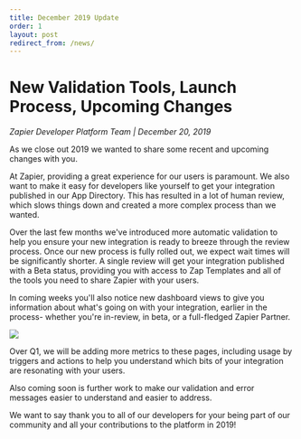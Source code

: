 ```yaml
---
title: December 2019 Update
order: 1
layout: post
redirect_from: /news/
---
```


# New Validation Tools, Launch Process, Upcoming Changes

_Zapier Developer Platform Team \| December 20, 2019_

As we close out 2019 we wanted to share some recent and upcoming changes with you.  

At Zapier, providing a great experience for our users is paramount.  We also want to make it easy for developers like yourself to get your integration published in our App Directory.  This has resulted in a lot of human review, which slows things down and created a more complex process than we wanted. 

Over the last few months we've introduced more automatic validation to help you ensure your new integration is ready to breeze through the review process.  Once our new process is fully rolled out, we expect wait times will be significantly shorter.  A single review will get your integration published with a Beta status, providing you with access to Zap Templates and all of the tools you need to share Zapier with your users.

In coming weeks you'll also notice new dashboard views to give you information about what's going on with your integration, earlier in the process- whether you're in-review, in beta, or a full-fledged Zapier Partner.  

![](https://zappy.zapier.com/25cbe23f9bd99841396ec499d715b4d4.png)

Over Q1, we will be adding more metrics to these pages, including usage by triggers and actions to help you understand which bits of your integration are resonating with your users.

Also coming soon is further work to make our validation and error messages easier to understand and easier to address.  

We want to say thank you to all of our developers for your being part of our community and all your contributions to the platform in 2019! 

